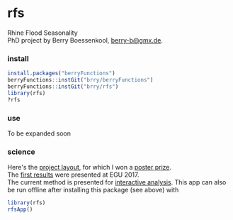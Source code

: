 # rfs
Rhine Flood Seasonality  
PhD project by Berry Boessenkool, <berry-b@gmx.de>.

### install

```R
install.packages("berryFunctions")
berryFunctions::instGit("brry/berryFunctions")
berryFunctions::instGit("brry/rfs")
library(rfs)
?rfs
```

### use

To be expanded soon


### science

Here's the [project layout](https://github.com/brry/rfs/raw/master/document/PhDay_Poster.png), for which I won a [poster prize](https://www.uni-potsdam.de/natriskchange/activities/publications/contributions-at-conferences-workshops.html).  
The [first results](https://github.com/brry/rfs/raw/master/document/EGU17_Poster.png) were presented at EGU 2017.  
The current method is presented for [interactive analysis](https://brry.shinyapps.io/rhine/).
This app can also be run offline after installing this package (see above) with
```R
library(rfs)
rfsApp()
```

